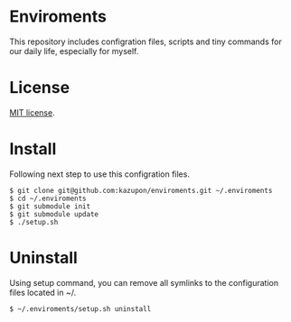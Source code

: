# Enviroments
This repository includes configration files, scripts and tiny commands for our daily life, especially for myself.

# License
[MIT license](http://www.opensource.org/licenses/mit-license.php).

# Install
Following next step to use this configration files.

    $ git clone git@github.com:kazupon/enviroments.git ~/.enviroments
    $ cd ~/.enviroments
    $ git submodule init
    $ git submodule update
    $ ./setup.sh

# Uninstall
Using setup command, you can remove all symlinks to the configuration files located in ~/.

    $ ~/.enviroments/setup.sh uninstall

